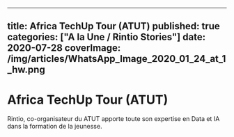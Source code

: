 ---
title: Africa TechUp Tour (ATUT)
published: true
categories: ["A la Une / Rintio Stories"]
date: 2020-07-28
coverImage: /img/articles/WhatsApp_Image_2020_01_24_at_1_hw.png
-----

# Africa TechUp Tour (ATUT)

Rintio, co-organisateur du ATUT apporte toute son expertise en Data et IA dans la formation de la jeunesse.



